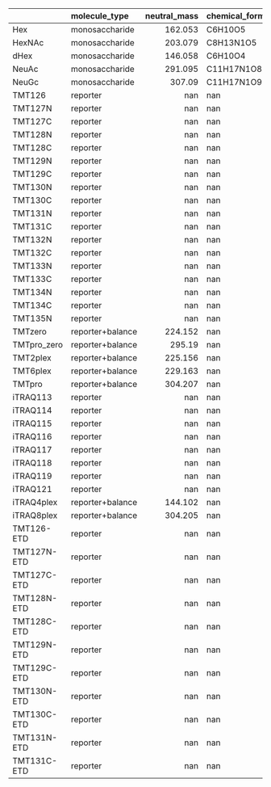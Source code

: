 |             | molecule_type    |   neutral_mass | chemical_formula   | label_type   |   ion_mz |
|:------------|:-----------------|---------------:|:-------------------|:-------------|---------:|
| Hex         | monosaccharide   |        162.053 | C6H10O5            | nan          |  nan     |
| HexNAc      | monosaccharide   |        203.079 | C8H13N1O5          | nan          |  nan     |
| dHex        | monosaccharide   |        146.058 | C6H10O4            | nan          |  nan     |
| NeuAc       | monosaccharide   |        291.095 | C11H17N1O8         | nan          |  nan     |
| NeuGc       | monosaccharide   |        307.09  | C11H17N1O9         | nan          |  nan     |
| TMT126      | reporter         |        nan     | nan                | TMT          |  126.128 |
| TMT127N     | reporter         |        nan     | nan                | TMT          |  127.125 |
| TMT127C     | reporter         |        nan     | nan                | TMT          |  127.131 |
| TMT128N     | reporter         |        nan     | nan                | TMT          |  128.128 |
| TMT128C     | reporter         |        nan     | nan                | TMT          |  128.134 |
| TMT129N     | reporter         |        nan     | nan                | TMT          |  129.131 |
| TMT129C     | reporter         |        nan     | nan                | TMT          |  129.138 |
| TMT130N     | reporter         |        nan     | nan                | TMT          |  130.135 |
| TMT130C     | reporter         |        nan     | nan                | TMT          |  130.141 |
| TMT131N     | reporter         |        nan     | nan                | TMT          |  131.138 |
| TMT131C     | reporter         |        nan     | nan                | TMT          |  131.144 |
| TMT132N     | reporter         |        nan     | nan                | TMT          |  132.142 |
| TMT132C     | reporter         |        nan     | nan                | TMT          |  122.148 |
| TMT133N     | reporter         |        nan     | nan                | TMT          |  133.145 |
| TMT133C     | reporter         |        nan     | nan                | TMT          |  133.151 |
| TMT134N     | reporter         |        nan     | nan                | TMT          |  134.148 |
| TMT134C     | reporter         |        nan     | nan                | TMT          |  134.155 |
| TMT135N     | reporter         |        nan     | nan                | TMT          |  135.152 |
| TMTzero     | reporter+balance |        224.152 | nan                | TMTzero      |  225.16  |
| TMTpro_zero | reporter+balance |        295.19  | nan                | TMTpro_zero  |  296.197 |
| TMT2plex    | reporter+balance |        225.156 | nan                | TMT2plex     |  226.163 |
| TMT6plex    | reporter+balance |        229.163 | nan                | TMT6plex     |  230.17  |
| TMTpro      | reporter+balance |        304.207 | nan                | TMTpro       |  305.214 |
| iTRAQ113    | reporter         |        nan     | nan                | iTRAQ        |  113.108 |
| iTRAQ114    | reporter         |        nan     | nan                | iTRAQ        |  114.111 |
| iTRAQ115    | reporter         |        nan     | nan                | iTRAQ        |  115.108 |
| iTRAQ116    | reporter         |        nan     | nan                | iTRAQ        |  116.112 |
| iTRAQ117    | reporter         |        nan     | nan                | iTRAQ        |  117.115 |
| iTRAQ118    | reporter         |        nan     | nan                | iTRAQ        |  118.112 |
| iTRAQ119    | reporter         |        nan     | nan                | iTRAQ        |  119.115 |
| iTRAQ121    | reporter         |        nan     | nan                | iTRAQ        |  121.122 |
| iTRAQ4plex  | reporter+balance |        144.102 | nan                | iTRAQ4plex   |  145.109 |
| iTRAQ8plex  | reporter+balance |        304.205 | nan                | iTRAQ8plex   |  305.213 |
| TMT126-ETD  | reporter         |        nan     | nan                | TMT          |  114.128 |
| TMT127N-ETD | reporter         |        nan     | nan                | TMT          |  115.125 |
| TMT127C-ETD | reporter         |        nan     | nan                | TMT          |  114.128 |
| TMT128N-ETD | reporter         |        nan     | nan                | TMT          |  115.125 |
| TMT128C-ETD | reporter         |        nan     | nan                | TMT          |  116.134 |
| TMT129N-ETD | reporter         |        nan     | nan                | TMT          |  117.131 |
| TMT129C-ETD | reporter         |        nan     | nan                | TMT          |  116.134 |
| TMT130N-ETD | reporter         |        nan     | nan                | TMT          |  117.131 |
| TMT130C-ETD | reporter         |        nan     | nan                | TMT          |  118.141 |
| TMT131N-ETD | reporter         |        nan     | nan                | TMT          |  119.138 |
| TMT131C-ETD | reporter         |        nan     | nan                | TMT          |  118.141 |